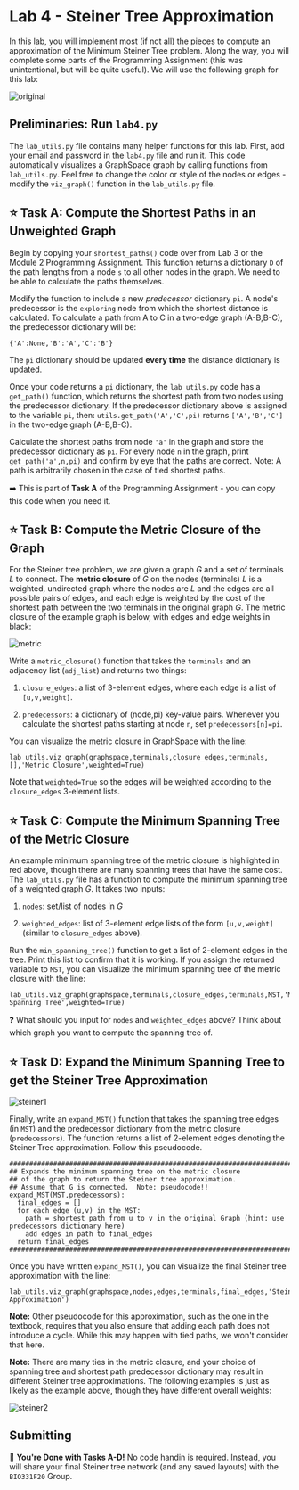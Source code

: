# Lab 4 - Steiner Tree Approximation

In this lab, you will implement most (if not all) the pieces to compute an approximation of the Minimum Steiner Tree problem.  Along the way, you will complete some parts of the Programming Assignment (this was unintentional, but will be quite useful).  We will use the following graph for this lab:

![original](figs/orig.jpg)

## Preliminaries: Run `lab4.py`

The `lab_utils.py` file contains many helper functions for this lab.  First, add your email and password in the `lab4.py` file and run it.  This code automatically visualizes a GraphSpace graph by calling functions from `lab_utils.py`. Feel free to change the color or style of the nodes or edges - modify the `viz_graph()` function in the `lab_utils.py` file.

## :star: **Task A:** Compute the Shortest Paths in an Unweighted Graph

Begin by copying your `shortest_paths()` code over from Lab 3 or the Module 2 Programming Assignment. This function returns a dictionary `D` of the path lengths from a node `s` to all other nodes in the graph.  We need to be able to calculate the paths themselves.

Modify the function to include a new  _predecessor_ dictionary `pi`. A node's predecessor is the `exploring` node from which the shortest distance is calculated.  To calculate a path from A to C in a two-edge graph (A-B,B-C), the predecessor dictionary will be:

```
{'A':None,'B':'A','C':'B'}
```

The `pi` dictionary should be updated **every time** the distance dictionary is updated.

Once your code returns a `pi` dictionary, the `lab_utils.py` code has a `get_path()` function, which returns the shortest path from two nodes using the predecessor dictionary. If the predecessor dictionary above is assigned to the variable `pi`, then: `utils.get_path('A','C',pi)` returns `['A','B','C']` in the two-edge graph (A-B,B-C).

Calculate the shortest paths from node `'a'` in the graph and store the predecessor dictionary as `pi`. For every node `n` in the graph, print `get_path('a',n,pi)` and confirm by eye that the paths are correct. Note: A path is arbitrarily chosen in the case of tied shortest paths.

:arrow_right: This is part of **Task A** of the Programming Assignment - you can copy this code when you need it.

## :star: **Task B:** Compute the Metric Closure of the Graph

For the Steiner tree problem, we are given a graph _G_ and a set of terminals _L_ to connect.  The **metric closure** of _G_ on the nodes (terminals) _L_ is a weighted, undirected graph where the nodes are _L_ and the edges are all possible pairs of edges, and each edge is weighted by the cost of the shortest path between the two terminals in the original graph _G_.  The metric closure of the example graph is below, with edges and edge weights in black:

![metric](figs/metric-closure.jpg)

Write a `metric_closure()` function that takes the `terminals` and an adjacency list (`adj_list`) and returns two things:

1. `closure_edges`: a list of 3-element edges, where each edge is a list of `[u,v,weight]`.  

2. `predecessors`: a dictionary of (node,pi) key-value pairs.  Whenever you calculate the shortest paths starting at node `n`, set `predecessors[n]=pi`.

You can visualize the metric closure in GraphSpace with the line:

```
lab_utils.viz_graph(graphspace,terminals,closure_edges,terminals,[],'Metric Closure',weighted=True)
```

Note that `weighted=True` so the edges will be weighted according to the `closure_edges` 3-element lists.

## :star: **Task C:** Compute the Minimum Spanning Tree of the Metric Closure

An example minimum spanning tree of the metric closure is highlighted in red above, though there are many spanning trees that have the same cost.  The `lab_utils.py` file has a function to compute the minimum spanning tree of a weighted graph _G_.  It takes two inputs:

1. `nodes`: set/list of nodes in _G_

2. `weighted_edges`: list of 3-element edge lists of the form `[u,v,weight]` (similar to `closure_edges` above).

Run the `min_spanning_tree()` function to get a list of 2-element edges in the tree.  Print this list to confirm that it is working.  If you assign the returned variable to `MST`, you can visualize the minimum spanning tree of the metric closure with the line:

```
lab_utils.viz_graph(graphspace,terminals,closure_edges,terminals,MST,'Min Spanning Tree',weighted=True)
```

:question: What should you input for `nodes` and `weighted_edges` above? Think about which graph you want to compute the spanning tree of.

## :star: **Task D:** Expand the Minimum Spanning Tree to get the Steiner Tree Approximation

![steiner1](figs/steiner1.jpg)

Finally, write an `expand_MST()` function that takes the spanning tree edges (in `MST`) and the predecessor dictionary from the metric closure (`predecessors`). The function returns a list of 2-element edges denoting the Steiner Tree approximation.  Follow this pseudocode.

```
###########################################################################
## Expands the minimum spanning tree on the metric closure
## of the graph to return the Steiner tree approximation.
## Assume that G is connected.  Note: pseudocode!!
expand_MST(MST,predecessors):
  final_edges = []
  for each edge (u,v) in the MST:
    path = shortest path from u to v in the original Graph (hint: use predecessors dictionary here)
    add edges in path to final_edges
  return final_edges
###########################################################################
```

Once you have written `expand_MST()`, you can visualize the final Steiner tree approximation with the line:

```
lab_utils.viz_graph(graphspace,nodes,edges,terminals,final_edges,'Steiner Approximation')
```

**Note:** Other pseudocode for this approximation, such as the one in the textbook, requires that you also ensure that adding each path does not introduce a cycle.  While this may happen with tied paths, we won't consider that here.

**Note:** There are many ties in the metric closure, and your choice of spanning tree and shortest path predecessor dictionary may result in different Steiner tree approximations.  The following examples is just as likely as the example above, though they have different overall weights:

![steiner2](figs/steiner2.jpg)


## Submitting

:star2: **You're Done with Tasks A-D!**  No code handin is required. Instead, you will share your final Steiner tree network (and any saved layouts) with the `BIO331F20` Group.  

